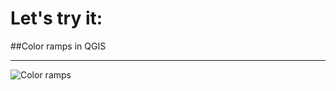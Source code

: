 # Let's try it:
##Color ramps in QGIS

----

![Color ramps](http://storm-is-brewing.com/img/bootcamp/colorramp.png)
